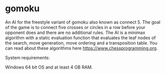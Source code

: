 # gomoku
An AI for the freestyle variant of gomoku also known as connect 5. The goal of the game is to connect five crosses or circles in a row before your opponent does and there are no additional rules. The AI is a minimax algorithm with a static evaluation function that evaluates the leaf nodes of the search, move generation, move ordering and a transposition table. You can read about these algorithms here https://www.chessprogramming.org.

System requirements:

Windows 64 bit OS and at least 4 GB RAM.
